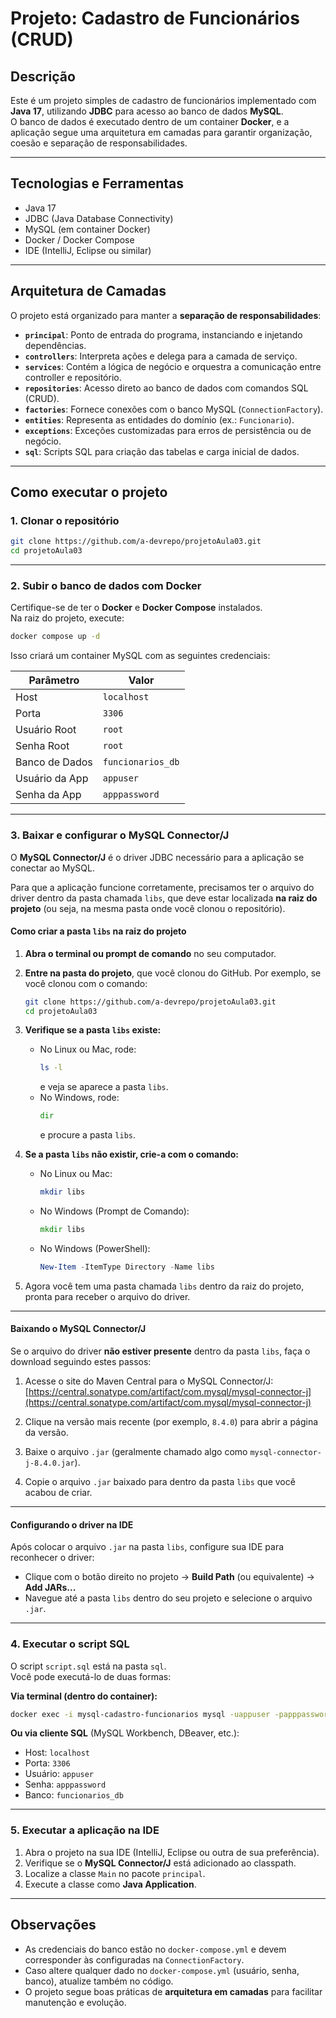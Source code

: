 # Projeto: Cadastro de Funcionários (CRUD)

## Descrição

Este é um projeto simples de cadastro de funcionários implementado com **Java 17**, utilizando **JDBC** para acesso ao banco de dados **MySQL**.  
O banco de dados é executado dentro de um container **Docker**, e a aplicação segue uma arquitetura em camadas para garantir organização, coesão e separação de responsabilidades.

---

## Tecnologias e Ferramentas

- Java 17  
- JDBC (Java Database Connectivity)  
- MySQL (em container Docker)  
- Docker / Docker Compose  
- IDE (IntelliJ, Eclipse ou similar)  

---

## Arquitetura de Camadas

O projeto está organizado para manter a **separação de responsabilidades**:

- **`principal`**: Ponto de entrada do programa, instanciando e injetando dependências.  
- **`controllers`**: Interpreta ações e delega para a camada de serviço.  
- **`services`**: Contém a lógica de negócio e orquestra a comunicação entre controller e repositório.  
- **`repositories`**: Acesso direto ao banco de dados com comandos SQL (CRUD).  
- **`factories`**: Fornece conexões com o banco MySQL (`ConnectionFactory`).  
- **`entities`**: Representa as entidades do domínio (ex.: `Funcionario`).  
- **`exceptions`**: Exceções customizadas para erros de persistência ou de negócio.  
- **`sql`**: Scripts SQL para criação das tabelas e carga inicial de dados.  

---

## Como executar o projeto

### 1. Clonar o repositório
```bash
git clone https://github.com/a-devrepo/projetoAula03.git
cd projetoAula03
```

---

### 2. Subir o banco de dados com Docker
Certifique-se de ter o **Docker** e **Docker Compose** instalados.  
Na raiz do projeto, execute:
```bash
docker compose up -d
```

Isso criará um container MySQL com as seguintes credenciais:  

| Parâmetro          | Valor                     |
|--------------------|---------------------------|
| Host               | `localhost`               |
| Porta              | `3306`                    |
| Usuário Root       | `root`                    |
| Senha Root         | `root`                    |
| Banco de Dados     | `funcionarios_db`          |
| Usuário da App     | `appuser`                  |
| Senha da App       | `apppassword`              |

---

### 3. Baixar e configurar o MySQL Connector/J

O **MySQL Connector/J** é o driver JDBC necessário para a aplicação se conectar ao MySQL.

Para que a aplicação funcione corretamente, precisamos ter o arquivo do driver dentro da pasta chamada `libs`, que deve estar localizada **na raiz do projeto** (ou seja, na mesma pasta onde você clonou o repositório).

#### Como criar a pasta `libs` na raiz do projeto

1. **Abra o terminal ou prompt de comando** no seu computador.

2. **Entre na pasta do projeto**, que você clonou do GitHub. Por exemplo, se você clonou com o comando:  
   ```bash
   git clone https://github.com/a-devrepo/projetoAula03.git
   cd projetoAula03
   ```

3. **Verifique se a pasta `libs` existe:**  
   - No Linux ou Mac, rode:  
     ```bash
     ls -l
     ```  
     e veja se aparece a pasta `libs`.  
   - No Windows, rode:  
     ```cmd
     dir
     ```  
     e procure a pasta `libs`.

4. **Se a pasta `libs` não existir, crie-a com o comando:**  
   - No Linux ou Mac:  
     ```bash
     mkdir libs
     ```  
   - No Windows (Prompt de Comando):  
     ```cmd
     mkdir libs
     ```  
   - No Windows (PowerShell):  
     ```powershell
     New-Item -ItemType Directory -Name libs
     ```

5. Agora você tem uma pasta chamada `libs` dentro da raiz do projeto, pronta para receber o arquivo do driver.

---

#### Baixando o MySQL Connector/J

Se o arquivo do driver **não estiver presente** dentro da pasta `libs`, faça o download seguindo estes passos:

1. Acesse o site do Maven Central para o MySQL Connector/J:  
   [https://central.sonatype.com/artifact/com.mysql/mysql-connector-j](https://central.sonatype.com/artifact/com.mysql/mysql-connector-j)

2. Clique na versão mais recente (por exemplo, `8.4.0`) para abrir a página da versão.

3. Baixe o arquivo `.jar` (geralmente chamado algo como `mysql-connector-j-8.4.0.jar`).

4. Copie o arquivo `.jar` baixado para dentro da pasta `libs` que você acabou de criar.

---

#### Configurando o driver na IDE

Após colocar o arquivo `.jar` na pasta `libs`, configure sua IDE para reconhecer o driver:

- Clique com o botão direito no projeto → **Build Path** (ou equivalente) → **Add JARs...**  
- Navegue até a pasta `libs` dentro do seu projeto e selecione o arquivo `.jar`.

---

### 4. Executar o script SQL

O script `script.sql` está na pasta `sql`.  
Você pode executá-lo de duas formas:

**Via terminal (dentro do container):**
```bash
docker exec -i mysql-cadastro-funcionarios mysql -uappuser -papppassword funcionarios_db < sql/script.sql
```

**Ou via cliente SQL** (MySQL Workbench, DBeaver, etc.):  
- Host: `localhost`  
- Porta: `3306`  
- Usuário: `appuser`  
- Senha: `apppassword`  
- Banco: `funcionarios_db`  

---

### 5. Executar a aplicação na IDE

1. Abra o projeto na sua IDE (IntelliJ, Eclipse ou outra de sua preferência).  
2. Verifique se o **MySQL Connector/J** está adicionado ao classpath.  
3. Localize a classe `Main` no pacote `principal`.  
4. Execute a classe como **Java Application**.

---

## Observações
- As credenciais do banco estão no `docker-compose.yml` e devem corresponder às configuradas na `ConnectionFactory`.  
- Caso altere qualquer dado no `docker-compose.yml` (usuário, senha, banco), atualize também no código.  
- O projeto segue boas práticas de **arquitetura em camadas** para facilitar manutenção e evolução.